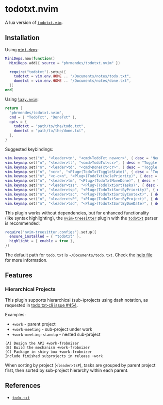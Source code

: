 # todotxt.nvim

A lua version of [`todotxt.vim`](https://github.com/freitass/todo.txt-vim).

## Installation

Using [`mini.deps`](https://github.com/echasnovski/mini.deps):

```lua
MiniDeps.now(function()
  MiniDeps.add({ source = "phrmendes/todotxt.nvim" })

  require("todotxt").setup({
    todotxt = vim.env.HOME .. "/Documents/notes/todo.txt",
    donetxt = vim.env.HOME .. "/Documents/notes/done.txt",
  })
end)
```

Using [`lazy.nvim`](https://lazy.folke.io/installation):

```lua
return {
  "phrmendes/todotxt.nvim",
  cmd = { "TodoTxt", "DoneTxt" },
  opts = {
    todotxt = "path/to/the/todo.txt",
    donetxt = "path/to/the/done.txt",
  },
}
```

Suggested keybindings:

```lua
vim.keymap.set("n", "<leader>tn", "<cmd>TodoTxt new<cr>", { desc = "New todo entry" })
vim.keymap.set("n", "<leader>tt", "<cmd>TodoTxt<cr>", { desc = "Toggle todo.txt" })
vim.keymap.set("n", "<leader>td", "<cmd>DoneTxt<cr>", { desc = "Toggle done.txt" })
vim.keymap.set("n", "<cr>", "<Plug>(TodoTxtToggleState)", { desc = "Toggle task state" })
vim.keymap.set("n", "<c-c>n", "<Plug>(TodoTxtCyclePriority)", { desc = "Cycle priority" })
vim.keymap.set("n", "<leader>tm", "<Plug>(TodoTxtMoveDone)", { desc = "Move done tasks" })
vim.keymap.set("n", "<leader>tss", "<Plug>(TodoTxtSortTasks)", { desc = "Sort tasks (default)" })
vim.keymap.set("n", "<leader>tsp", "<Plug>(TodoTxtSortByPriority)", { desc = "Sort by priority" })
vim.keymap.set("n", "<leader>tsc", "<Plug>(TodoTxtSortByContext)", { desc = "Sort by context" })
vim.keymap.set("n", "<leader>tsP", "<Plug>(TodoTxtSortByProject)", { desc = "Sort by project" })
vim.keymap.set("n", "<leader>tsd", "<Plug>(TodoTxtSortByDueDate)", { desc = "Sort by due date" })
```

This plugin works without dependencies, but for enhanced functionality (like syntax highlighting), the [`nvim-treesitter`](https://github.com/nvim-treesitter/nvim-treesitter) plugin with the [`todotxt`](https://github.com/arnarg/tree-sitter-todotxt) parser is recommended:

```lua
require("nvim-treesitter.configs").setup({
  ensure_installed = { "todotxt" },
  highlight = { enable = true },
})
```

The default path for `todo.txt` is `~/Documents/todo.txt`. Check the [help file](./doc/todotxt.txt) for more information.

## Features

### Hierarchical Projects

This plugin supports hierarchical (sub-)projects using dash notation, as requested in [todo.txt-cli issue #454](https://github.com/todotxt/todo.txt-cli/issues/454).

Examples:
- `+work` - parent project
- `+work-meeting` - sub-project under work
- `+work-meeting-standup` - nested sub-project

```
(A) Design the API +work-frobnizer
(B) Build the mechanism +work-frobnizer  
(C) Package in shiny box +work-frobnizer
Include finished subprojects in release +work
```

When sorting by project (`<leader>tsP`), tasks are grouped by parent project first, then sorted by sub-project hierarchy within each parent.

## References

- [`todo.txt`](https://github.com/todotxt/todo.txt)
